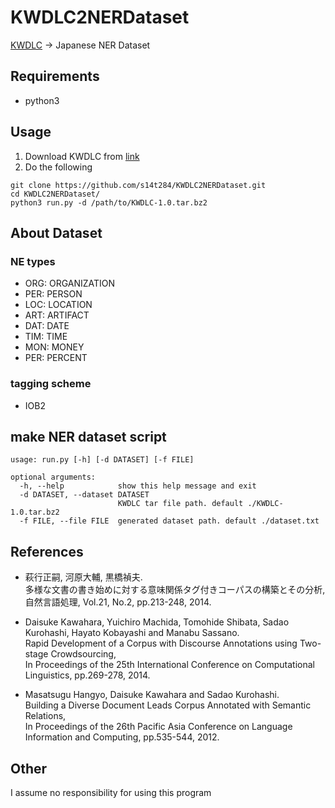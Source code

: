 # KWDLC2NERDataset
[KWDLC](http://nlp.ist.i.kyoto-u.ac.jp/index.php?KWDLC) -> Japanese NER Dataset


## Requirements

- python3


## Usage

1. Download KWDLC from [link](http://nlp.ist.i.kyoto-u.ac.jp/nl-resource/KWDLC/download\_kwdlc.cgi)
2. Do the following

```
git clone https://github.com/s14t284/KWDLC2NERDataset.git
cd KWDLC2NERDataset/
python3 run.py -d /path/to/KWDLC-1.0.tar.bz2
```


## About Dataset

### NE types

- ORG: ORGANIZATION
- PER: PERSON
- LOC: LOCATION
- ART: ARTIFACT
- DAT: DATE
- TIM: TIME
- MON: MONEY
- PER: PERCENT

### tagging scheme

- IOB2


## make NER dataset script

```
usage: run.py [-h] [-d DATASET] [-f FILE]

optional arguments:
  -h, --help            show this help message and exit
  -d DATASET, --dataset DATASET
                        KWDLC tar file path. default ./KWDLC-1.0.tar.bz2
  -f FILE, --file FILE  generated dataset path. default ./dataset.txt
```


## References

- 萩行正嗣, 河原大輔, 黒橋禎夫.  
多様な文書の書き始めに対する意味関係タグ付きコーパスの構築とその分析,  
自然言語処理, Vol.21, No.2, pp.213-248, 2014.

- Daisuke Kawahara, Yuichiro Machida, Tomohide Shibata, Sadao Kurohashi, Hayato Kobayashi and Manabu Sassano.  
Rapid Development of a Corpus with Discourse Annotations using Two-stage Crowdsourcing,  
In Proceedings of the 25th International Conference on Computational Linguistics, pp.269-278, 2014.

- Masatsugu Hangyo, Daisuke Kawahara and Sadao Kurohashi.  
Building a Diverse Document Leads Corpus Annotated with Semantic Relations,  
In Proceedings of the 26th Pacific Asia Conference on Language Information and Computing, pp.535-544, 2012.


## Other

I assume no responsibility for using this program

